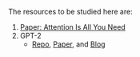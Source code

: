 The resources to be studied here are:
1. [Paper: Attention Is All You Need](https://proceedings.neurips.cc/paper_files/paper/2017/file/3f5ee243547dee91fbd053c1c4a845aa-Paper.pdf)
2. GPT-2
    - [Repo](https://github.com/openai/gpt-2), [Paper](https://d4mucfpksywv.cloudfront.net/better-language-models/language_models_are_unsupervised_multitask_learners.pdf), and [Blog](https://openai.com/research/better-language-models)